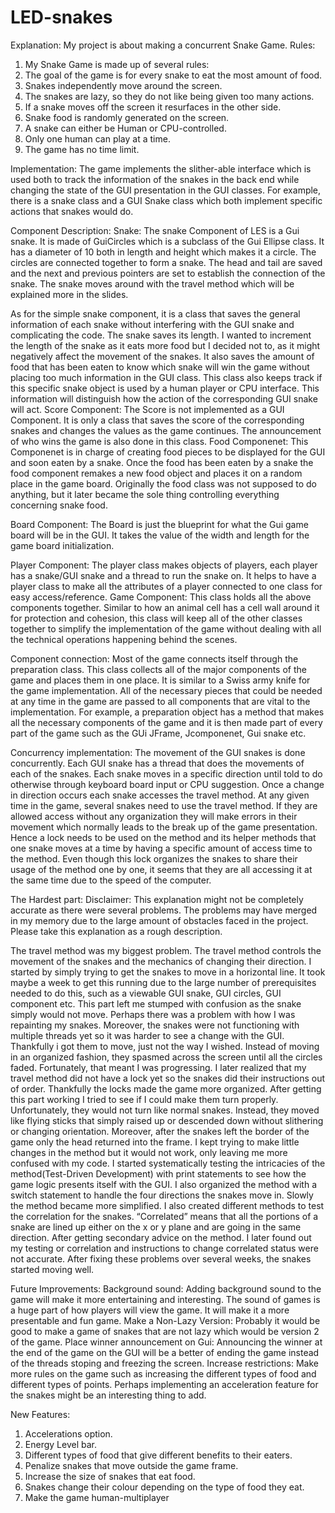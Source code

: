 ﻿# LED-snakes

Explanation: My project is about making a concurrent Snake Game.
Rules:
1. My Snake Game is made up of several rules:
2. The goal of the game is for every snake to eat the most amount of food.
3. Snakes independently move around the screen.
4. The snakes are lazy, so they do not like being given too many actions.
5. If a snake moves off the screen it resurfaces in the other side.
6. Snake food is randomly generated on the screen.
7. A snake can either be Human or CPU-controlled.
8. Only one human can play at a time.
9. The game has no time limit.
    
Implementation:
The game implements the slither-able interface which is used both to track the
information of the snakes in the back end while changing the state of the GUI
presentation in the GUI classes. For example, there is a snake class and a GUI Snake
class which both implement specific actions that snakes would do.

Component Description:
Snake: The snake Component of LES is a Gui snake. It is made of GuiCircles
which is a subclass of the Gui Ellipse class. It has a diameter of 10 both in length and
height which makes it a circle. The circles are connected together to form a snake. The
head and tail are saved and the next and previous pointers are set to establish the
connection of the snake. The snake moves around with the travel method which will be
explained more in the slides.

As for the simple snake component, it is a class that saves the general information
of each snake without interfering with the GUI snake and complicating the code. The
snake saves its length. I wanted to increment the length of the snake as it eats more food
but I decided not to, as it might negatively affect the movement of the snakes. It also
saves the amount of food that has been eaten to know which snake will win the game
without placing too much information in the GUI class. This class also keeps track if this
specific snake object is used by a human player or CPU interface. This information will
distinguish how the action of the corresponding GUI snake will act.
Score Component: The Score is not implemented as a GUI Component. It is only a
class that saves the score of the corresponding snakes and changes the values as the game
continues. The announcement of who wins the game is also done in this class.
Food Componenet: This Componenet is in charge of creating food pieces to be
displayed for the GUI and soon eaten by a snake. Once the food has been eaten by a
snake the food component remakes a new food object and places it on a random place in
the game board. Originally the food class was not supposed to do anything, but it later
became the sole thing controlling everything concerning snake food.

Board Component:
The Board is just the blueprint for what the Gui game board will be in the GUI. It
takes the value of the width and length for the game board initialization.

Player Component:
The player class makes objects of players, each player has a snake/GUI snake and
a thread to run the snake on. It helps to have a player class to make all the attributes of a
player connected to one class for easy access/reference.
Game Component: This class holds all the above components together. Similar to
how an animal cell has a cell wall around it for protection and cohesion, this class will
keep all of the other classes together to simplify the implementation of the game without
dealing with all the technical operations happening behind the scenes.

Component connection:
Most of the game connects itself through the preparation class.
This class collects all of the major components of the game and places them in one
place. It is similar to a Swiss army knife for the game implementation. All of the
necessary pieces that could be needed at any time in the game are passed to all
components that are vital to the implementation. For example, a preparation object has a
method that makes all the necessary components of the game and it is then made part of
every part of the game such as the GUi JFrame, Jcomponenet, Gui snake etc.

Concurrency implementation:
The movement of the GUI snakes is done concurrently. Each GUI snake has a thread that
does the movements of each of the snakes. Each snake moves in a specific direction until
told to do otherwise through keyboard board input or CPU suggestion. Once a change in
direction occurs each snake accesses the travel method. At any given time in the game,
several snakes need to use the travel method. If they are allowed access without any
organization they will make errors in their movement which normally leads to the break
up of the game presentation. Hence a lock needs to be used on the method and its helper
methods that one snake moves at a time by having a specific amount of access time to the
method. Even though this lock organizes the snakes to share their usage of the method
one by one, it seems that they are all accessing it at the same time due to the speed of the
computer.

The Hardest part:
Disclaimer: This explanation might not be completely accurate as there were several
problems. The problems may have merged in my memory due to the large amount of
obstacles faced in the project. Please take this explanation as a rough description.

The travel method was my biggest problem. The travel method controls the
movement of the snakes and the mechanics of changing their direction. I started by
simply trying to get the snakes to move in a horizontal line. It took maybe a week to get
this running due to the large number of prerequisites needed to do this, such as a viewable
GUI snake, GUI circles, GUI component etc. This part left me stumped with confusion as
the snake simply would not move. Perhaps there was a problem with how I was
repainting my snakes. Moreover, the snakes were not functioning with multiple threads
yet so it was harder to see a change with the GUI. Thankfully i got them to move, just
not the way I wished. Instead of moving in an organized fashion, they spasmed across the
screen until all the circles faded. Fortunately, that meant I was progressing. I later realized
that my travel method did not have a lock yet so the snakes did their instructions out of
order. Thankfully the locks made the game more organized. After getting this part
working I tried to see if I could make them turn properly.
Unfortunately, they would not turn like normal snakes. Instead, they moved like
flying sticks that simply raised up or descended down without slithering or changing
orientation. Moreover, after the snakes left the border of the game only the head returned
into the frame. I kept trying to make little changes in the method but it would not work,
only leaving me more confused with my code. I started systematically testing the
intricacies of the method(Test-Driven Development) with print statements to see how the game logic presents itself
with the GUI. I also organized the method with a switch statement to handle the four
directions the snakes move in. Slowly the method became more simplified. I also created
different methods to test the correlation for the snakes. “Correlated” means that all the
portions of a snake are lined up either on the x or y plane and are going in the same
direction. After getting secondary advice on the method. I later found out my testing or
correlation and instructions to change correlated status were not accurate. After fixing
these problems over several weeks, the snakes started moving well.

Future Improvements:
Background sound: Adding background sound to the game will make it more
entertaining and interesting. The sound of games is a huge part of how players will view
the game. It will make it a more presentable and fun game.
Make a Non-Lazy Version: Probably it would be good to make a game of snakes
that are not lazy which would be version 2 of the game.
Place winner announcement on Gui: Announcing the winner at the end of the
game on the GUI will be a better of ending the game instead of the threads stoping and
freezing the screen.
Increase restrictions: Make more rules on the game such as increasing the
different types of food and different types of points. Perhaps implementing an
acceleration feature for the snakes might be an interesting thing to add.

New Features:
1. Accelerations option.
2. Energy Level bar.
3. Different types of food that give different benefits to their eaters.
4. Penalize snakes that move outside the game frame.
5. Increase the size of snakes that eat food.
6. Snakes change their colour depending on the type of food they eat.
7. Make the game human-multiplayer
